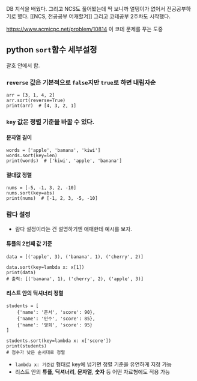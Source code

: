 DB 지식을 배웠다. 그리고 NCS도 풀어봤는데 딱 보니까 얼탱이가 없어서 전공공부하기로 헀다.
[[NCS, 전공공부 어캐할겨]]
그리고 코테공부 2주차도 시작했다.

https://www.acmicpc.net/problem/10814
이 코테 문제를 푸는 도중 
## python `sort`함수 세부설정

괄호 안에서 함.
### `reverse` 값은 기본적으로 `false`지만 `true`로 하면 내림자순

```
arr = [3, 1, 4, 2]
arr.sort(reverse=True)
print(arr)  # [4, 3, 2, 1]

```
### `key` 값은 정렬 기준을 바꿀 수 있다.

#### 문자열 길이
```
words = ['apple', 'banana', 'kiwi']
words.sort(key=len)
print(words)  # ['kiwi', 'apple', 'banana']
```
#### 절대값 정렬
```
nums = [-5, -1, 3, 2, -10]
nums.sort(key=abs)
print(nums)  # [-1, 2, 3, -5, -10]
```

### 람다 설정
- 람다 설정이라는 건 설명하기엔 애매한데 예시를 보자.
#### 튜플의 2번째 값 기준
```
data = [('apple', 3), ('banana', 1), ('cherry', 2)]

data.sort(key=lambda x: x[1])
print(data)  
# 출력: [('banana', 1), ('cherry', 2), ('apple', 3)]

```
#### 리스트 안의 딕셔너리 정렬
```
students = [
    {'name': '준서', 'score': 90},
    {'name': '민수', 'score': 85},
    {'name': '영희', 'score': 95}
]

students.sort(key=lambda x: x['score'])
print(students)
# 점수가 낮은 순서대로 정렬
```
- `lambda x: 기준값` 형태로 key에 넘기면 정렬 기준을 유연하게 지정 가능
- 리스트 안의 **튜플**, **딕셔너리**, **문자열**, **숫자** 등 어떤 자료형에도 적용 가능
